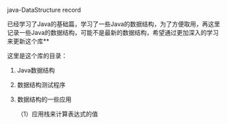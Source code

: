 java-DataStructure record

已经学习了Java的基础篇，学习了一些Java的数据结构，为了方便取用，再这里记录一些Java的数据结构，可能不是最新的数据结构，希望通过更加深入的学习来更新这个库**

 这里是这个库的目录：

1. Java数据结构

2. 数据结构测试程序

3. 数据结构的一些应用

   （1）应用栈来计算表达式的值


